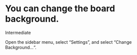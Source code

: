 # You can change the board background.

Intermediate  


Open the sidebar menu, select “Settings”, and select “Change Background...“.